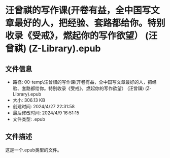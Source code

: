 ﻿# 汪曾祺的写作课(开卷有益，全中国写文章最好的人，把经验、套路都给你。特别收录《受戒》，燃起你的写作欲望） (汪曾祺) (Z-Library).epub

## 文件信息
- 路径: 00-temp\汪曾祺的写作课(开卷有益，全中国写文章最好的人，把经验、套路都给你。特别收录《受戒》，燃起你的写作欲望） (汪曾祺) (Z-Library).epub
- 大小: 306.13 KB
- 创建时间: 2024/4/27 22:31:58
- 最后修改时间: 2024/4/9 16:51:15
- 文件类型: .epub

## 文件描述
这是一个.epub类型的文件。

